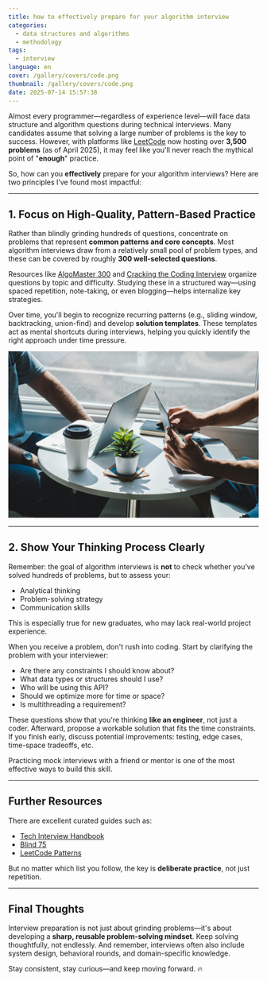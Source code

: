 ```yaml
---
title: how to effectively prepare for your algorithm interview
categories:
  - data structures and algorithms
  - methodology
tags:
  - interview
language: en
cover: /gallery/covers/code.png
thumbnail: /gallery/covers/code.png
date: 2025-07-14 15:57:38
---
```



Almost every programmer—regardless of experience level—will face data structure and algorithm questions during technical interviews. Many candidates assume that solving a large number of problems is the key to success. However, with platforms like [LeetCode](https://en.wikipedia.org/wiki/LeetCode) now hosting over **3,500 problems** (as of April 2025), it may feel like you'll never reach the mythical point of "**enough**" practice.

So, how can you **effectively** prepare for your algorithm interviews? Here are two principles I’ve found most impactful:

---

## 1. Focus on High-Quality, Pattern-Based Practice

Rather than blindly grinding hundreds of questions, concentrate on problems that represent **common patterns and core concepts**. Most algorithm interviews draw from a relatively small pool of problem types, and these can be covered by roughly **300 well-selected questions**.

Resources like [AlgoMaster 300](https://algomaster.io/practice/dsa-patterns) and [Cracking the Coding Interview](https://www.crackingthecodinginterview.com/) organize questions by topic and difficulty. Studying these in a structured way—using spaced repetition, note-taking, or even blogging—helps internalize key strategies.

Over time, you'll begin to recognize recurring patterns (e.g., sliding window, backtracking, union-find) and develop **solution templates**. These templates act as mental shortcuts during interviews, helping you quickly identify the right approach under time pressure.

![interview](how-to-effectively-prepare-for-your-algorithm-interview/interview.png)

---

## 2. Show Your Thinking Process Clearly

Remember: the goal of algorithm interviews is **not** to check whether you’ve solved hundreds of problems, but to assess your:

- Analytical thinking  
- Problem-solving strategy  
- Communication skills  

This is especially true for new graduates, who may lack real-world project experience.

When you receive a problem, don't rush into coding. Start by clarifying the problem with your interviewer:

- Are there any constraints I should know about?  
- What data types or structures should I use?  
- Who will be using this API?  
- Should we optimize more for time or space?  
- Is multithreading a requirement?  

These questions show that you're thinking **like an engineer**, not just a coder. Afterward, propose a workable solution that fits the time constraints. If you finish early, discuss potential improvements: testing, edge cases, time-space tradeoffs, etc.

Practicing mock interviews with a friend or mentor is one of the most effective ways to build this skill.

---

## Further Resources

There are excellent curated guides such as:

- [Tech Interview Handbook](https://www.techinterviewhandbook.org/algorithms/study-cheatsheet/)  
- [Blind 75](https://www.techinterviewhandbook.org/grind75)  
- [LeetCode Patterns](https://seanprashad.com/leetcode-patterns/)

But no matter which list you follow, the key is **deliberate practice**, not just repetition.

---

## Final Thoughts

Interview preparation is not just about grinding problems—it's about developing a **sharp, reusable problem-solving mindset**. Keep solving thoughtfully, not endlessly. And remember, interviews often also include system design, behavioral rounds, and domain-specific knowledge.

Stay consistent, stay curious—and keep moving forward. 🔥
